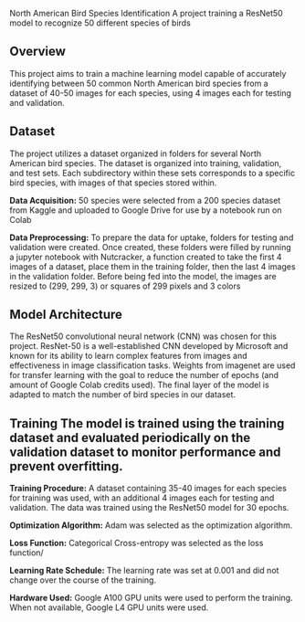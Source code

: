 North American Bird Species Identification 
A project training a ResNet50 model to recognize 50 different species of birds

## Overview 
This project aims to train a machine learning model capable of accurately identifying between 50 common North American bird species from a dataset of 40-50 images for each species, using 4 images each for testing and validation. 


## Dataset 
The project utilizes a dataset organized in folders for several North American bird species. The dataset is organized into training, validation, and test sets. Each subdirectory within these sets corresponds to a specific bird species, with images of that species stored within. 

**Data Acquisition:** 
50 species were selected from a 200 species dataset from Kaggle and uploaded to Google Drive for use by a notebook run on Colab

**Data Preprocessing:** 
To prepare the data for uptake, folders for testing and validation were created.  Once created, these folders were filled by running a jupyter notebook with Nutcracker, a function created to take the first 4 images of a dataset, place them in the training folder, then the last 4 images in the validation folder.
Before being fed into the model, the images are resized to (299, 299, 3) or squares of 299 pixels and 3 colors


## Model Architecture 
The ResNet50 convolutional neural network (CNN) was chosen for this project.
ResNet-50 is a well-established CNN developed by Microsoft and known for its ability to learn complex features from images and effectiveness in image classification tasks. Weights from imagenet are used for transfer learning with the goal to reduce the number of epochs (and amount of Google Colab credits used). The final layer of the model is adapted to match the number of bird species in our dataset. 


## Training The model is trained using the training dataset and evaluated periodically on the validation dataset to monitor performance and prevent overfitting. 

**Training Procedure:**
A dataset containing 35-40 images for each species for training was used, with an additional 4 images each for testing and validation.  The data was trained using the ResNet50 model for 30 epochs. 

**Optimization Algorithm:** 
Adam was selected as the optimization algorithm. 

**Loss Function:** 
Categorical Cross-entropy was selected as the loss function/

**Learning Rate Schedule:**
The learning rate was set at 0.001 and did not change over the course of the training.

**Hardware Used:**
Google A100 GPU units were used to perform the training.  When not available, Google L4 GPU units were used.
